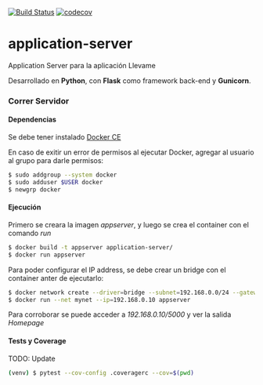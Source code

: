 [![Build Status](https://travis-ci.org/llevame/application-server.svg?branch=master)](https://travis-ci.org/llevame/application-server) [![codecov](https://codecov.io/gh/llevame/application-server/branch/master/graph/badge.svg)](https://codecov.io/gh/llevame/application-server)

# application-server

Application Server para la aplicación Llevame

Desarrollado en **Python**, con **Flask** como framework back-end y **Gunicorn**.

### Correr Servidor

#### Dependencias

Se debe tener instalado [Docker CE](https://store.docker.com/search?offering=community&type=edition) 

En caso de exitir un error de permisos al ejecutar Docker, agregar al usuario al grupo para darle permisos:
```bash
$ sudo addgroup --system docker
$ sudo adduser $USER docker
$ newgrp docker
```

#### Ejecución

Primero se creara la imagen *appserver*, y luego se crea el container con el comando _run_
```bash
$ docker build -t appserver application-server/
$ docker run appserver
```

Para poder configurar el IP address, se debe crear un bridge con el container anter de ejecutarlo:
```bash
$ docker network create --driver=bridge --subnet=192.168.0.0/24 --gateway=192.168.0.1 mynet
$ docker run --net mynet --ip=192.168.0.10 appserver
```

Para corroborar se puede acceder a *192.168.0.10/5000* y ver la salida _Homepage_

#### Tests y Coverage

TODO: Update

```bash
(venv) $ pytest --cov-config .coveragerc --cov=$(pwd)
```
